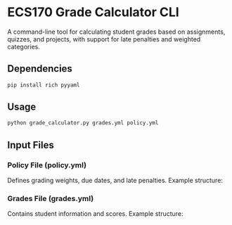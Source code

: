 # ECS170 Grade Calculator CLI

A command-line tool for calculating student grades based on assignments, quizzes, and projects, with support for late penalties and weighted categories.

## Dependencies

```bash
pip install rich pyyaml
```

## Usage

```bash
python grade_calculator.py grades.yml policy.yml
```

## Input Files

### Policy File (policy.yml)
Defines grading weights, due dates, and late penalties. Example structure:


### Grades File (grades.yml)
Contains student information and scores. Example structure:
